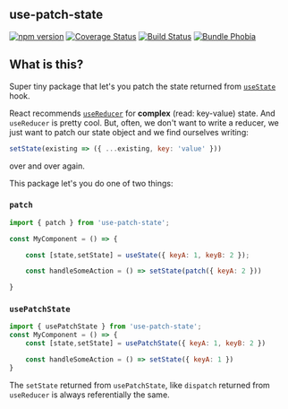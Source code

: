 ## use-patch-state

[![npm version](https://img.shields.io/npm/v/use-patch-state.svg)](https://npmjs.org/package/use-patch-state)
[![Coverage Status](https://coveralls.io/repos/github/zuze-lab/use-patch-state/badge.svg)](https://coveralls.io/github/zuze-lab/use-patch-state)
[![Build Status](https://travis-ci.com/zuze-lab/use-patch-state.svg)](https://travis-ci.com/zuze-lab/use-patch-state)
[![Bundle Phobia](https://badgen.net/bundlephobia/minzip/use-patch-state)](https://bundlephobia.com/result?p=use-patch-state)

## What is this?

Super tiny package that let's you patch the state returned from [`useState`](https://reactjs.org/docs/hooks-reference.html#usestate) hook.

React recommends [`useReducer`](https://reactjs.org/docs/hooks-reference.html#usereducer) for **complex** (read: key-value) state. And `useReducer` is pretty cool. But, often, we don't want to write a reducer, we just want to patch our state object and we find ourselves writing:

```js
setState(existing => ({ ...existing, key: 'value' }))
```

over and over again.

This package let's you do one of two things:

### `patch`

```js
import { patch } from 'use-patch-state';

const MyComponent = () => {

    const [state,setState] = useState({ keyA: 1, keyB: 2 });

    const handleSomeAction = () => setState(patch({ keyA: 2 }))

}
```

### `usePatchState`

```js
import { usePatchState } from 'use-patch-state';
const MyComponent = () => {
    const [state,setState] = usePatchState({ keyA: 1, keyB: 2 })

    const handleSomeAction = () => setState({ keyA: 1 })
}
```

The `setState` returned from `usePatchState`, like `dispatch` returned from `useReducer` is always referentially the same.